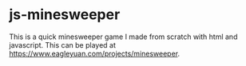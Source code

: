 # js-minesweeper

This is a quick minesweeper game I made from scratch with html and javascript. This can be played at https://www.eagleyuan.com/projects/minesweeper.
